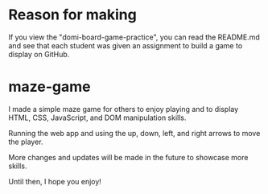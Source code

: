 # Reason for making
If you view the "domi-board-game-practice", you can read the README.md and see that each student was given an assignment to build a game to display on GitHub.

# maze-game
I made a simple maze game for others to enjoy playing and to display HTML, CSS, JavaScript, and DOM manipulation skills.

Running the web app and using the up, down, left, and right arrows to move the player.

More changes and updates will be made in the future to showcase more skills.

Until then, I hope you enjoy!

